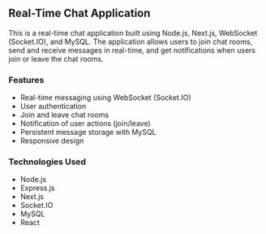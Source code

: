 ## Real-Time Chat Application

This is a real-time chat application built using Node.js, Next.js, WebSocket (Socket.IO), and MySQL. The application allows users to join chat rooms, send and receive messages in real-time, and get notifications when users join or leave the chat rooms.

### Features
- Real-time messaging using WebSocket (Socket.IO)
- User authentication
- Join and leave chat rooms
- Notification of user actions (join/leave)
- Persistent message storage with MySQL
- Responsive design

### Technologies Used
- Node.js
- Express.js
- Next.js
- Socket.IO
- MySQL
- React
